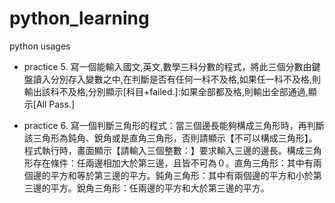 # python_learning
python usages
* practice 5. 寫一個能輸入國文,英文,數學三科分數的程式，將此三個分數由鍵盤讀入分別存入變數之中,在判斷是否有任何一科不及格,如果任一科不及格,則輸出該科不及格,分別顯示[科目+failed.]:如果全部都及格,則輸出全部通過,顯示[All Pass.]

* practice 6. 寫一個判斷三角形的程式：當三個邊長能夠構成三角形時，再判斷該三角形為鈍角、銳角或是直角三角形，否則請顯示【不可以構成三角形】。程式執行時，畫面顯示【請輸入三個整數：】要求輸入三邊的邊長。構成三角形存在條件：任兩邊相加大於第三邊，且皆不可為０。直角三角形：其中有兩個邊的平方和等於第三邊的平方。鈍角三角形：其中有兩個邊的平方和小於第三邊的平方。銳角三角形：任兩邊的平方和大於第三邊的平方。

